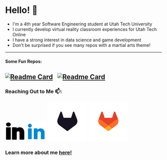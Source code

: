 # Hello! 👋

- I'm a 4th year Software Engineering student at Utah Tech University 
- I currently develop virtual reality classroom experiences for Utah Tech Online
- I have a strong interest in data science and game development
- Don't be surprised if you see many repos with a martial arts theme!



<!--[![Angel's GitHub Stats](https://github-readme-stats-cbk1-git-master-angel-721.vercel.app/api?username=angel-721&count_private=false&hide=stars&show_icons=true&theme=omni)](https://github.com/angel-721)&nbsp; &nbsp;-->

<!--[![Top Langs](https://github-readme-stats-cbk1-git-master-angel-721.vercel.app/api/top-langs/?username=angel-721&count_private=false&langs_count=10&hide_progress=true&theme=omni)](https://github.com/angel-721)-->
---
#### Some Fun Repos:
[![Readme Card](https://github-readme-stats-cbk1-git-master-angel-721.vercel.app/api/pin/?username=angel-721&repo=tweepy-media-bot&theme=omni)](https://github.com/angel-721/tweepy-media-bot)
&nbsp;
[![Readme Card](https://github-readme-stats-cbk1-git-master-angel-721.vercel.app/api/pin/?username=angel-721&repo=UFP&theme=omni)](https://github.com/angel-721/UFP)
---
### Reaching Out to Me 📫: 
[![linkedin](./imgs/linkedin-light.svg)](https://www.linkedin.com/in/angel-velasquez-569102184/#gh-light-mode-only)
[![linkedin](./imgs/linkedin-dark.svg)](https://www.linkedin.com/in/angel-velasquez-569102184/#gh-dark-mode-only)
[![gitlab](./imgs/gitlab-light.svg)](https://www.linkedin.com/in/angel-velasquez-569102184/#gh-light-mode-only)
[![gitlab](./imgs/gitlab-dark.svg)](https://www.linkedin.com/in/angel-velasquez-569102184/#gh-dark-mode-only)


### Learn more about me [here!](https://angel-721.github.io/)
<!-- SET UP EMAIL LATER[![linkedin](./imgs/linkedin-dark.svg)](mailto:angelvelasquez2002@gmail.com/#gh-dark-mode-only)-->

<!--
**angel-721/angel-721** is a ✨ _special_ ✨ repository because its `README.md` (this file) appears on your GitHub profile.

Here are some ideas to get you started:

- 🔭 I’m currently working on ...
- 🌱 I’m currently learning ...
- 👯 I’m looking to collaborate on ...
- 🤔 I’m looking for help with ...
- 💬 Ask me about ...
- 📫 How to reach me: ...
- 😄 Pronouns: ...
- ⚡ Fun fact: ...
-->
